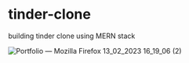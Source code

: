 # tinder-clone
building tinder clone using MERN stack




![Portfolio — Mozilla Firefox 13_02_2023 16_19_06 (2)](https://user-images.githubusercontent.com/123671958/218498259-992e2cb3-de1a-401a-a126-c1e7a78674fc.png)



